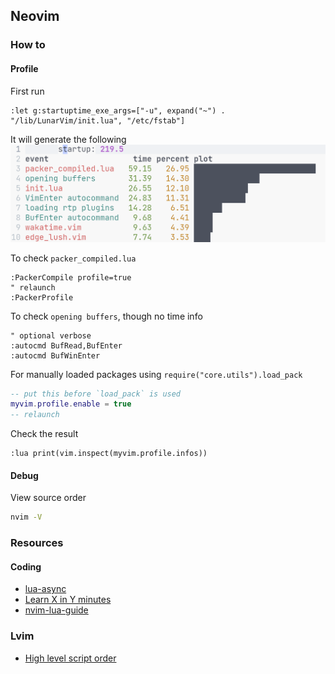 ## Neovim

### How to

#### Profile

First run

```vim
:let g:startuptime_exe_args=["-u", expand("~") . "/lib/LunarVim/init.lua", "/etc/fstab"]
```

It will generate the following
![image](../utils/media/vim-startuptime.png)

To check `packer_compiled.lua`

```vim
:PackerCompile profile=true
" relaunch
:PackerProfile
```

To check `opening buffers`, though no time info

```vim
" optional verbose
:autocmd BufRead,BufEnter
:autocmd BufWinEnter
```

For manually loaded packages using `require("core.utils").load_pack`

```lua
-- put this before `load_pack` is used
myvim.profile.enable = true
-- relaunch
```

Check the result

```vim
:lua print(vim.inspect(myvim.profile.infos))
```

#### Debug

View source order
```sh
nvim -V
```

### Resources

#### Coding

- [lua-async](https://github.com/ms-jpq/lua-async-await)
- [Learn X in Y minutes](https://learnxinyminutes.com/docs/lua/)
- [nvim-lua-guide](https://github.com/nanotee/nvim-lua-guide)

### Lvim

- [High level script order](https://github.com/LunarVim/LunarVim/issues/1548#issuecomment-920244451)

